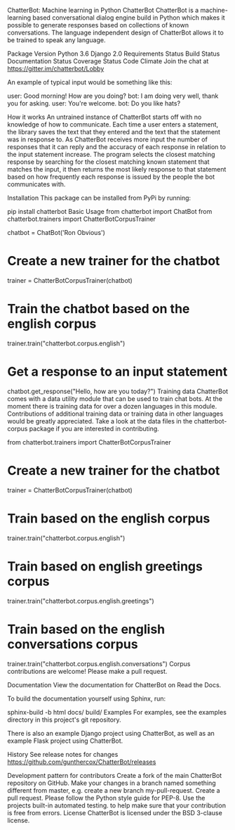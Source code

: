 ChatterBot: Machine learning in Python
ChatterBot
ChatterBot is a machine-learning based conversational dialog engine build in Python which makes it possible to generate responses based on collections of known conversations. The language independent design of ChatterBot allows it to be trained to speak any language.

Package Version Python 3.6 Django 2.0 Requirements Status Build Status Documentation Status Coverage Status Code Climate Join the chat at https://gitter.im/chatterbot/Lobby

An example of typical input would be something like this:

user: Good morning! How are you doing?
bot: I am doing very well, thank you for asking.
user: You're welcome.
bot: Do you like hats?

How it works
An untrained instance of ChatterBot starts off with no knowledge of how to communicate. Each time a user enters a statement, the library saves the text that they entered and the text that the statement was in response to. As ChatterBot receives more input the number of responses that it can reply and the accuracy of each response in relation to the input statement increase. The program selects the closest matching response by searching for the closest matching known statement that matches the input, it then returns the most likely response to that statement based on how frequently each response is issued by the people the bot communicates with.

Installation
This package can be installed from PyPi by running:

pip install chatterbot
Basic Usage
from chatterbot import ChatBot
from chatterbot.trainers import ChatterBotCorpusTrainer

chatbot = ChatBot('Ron Obvious')

# Create a new trainer for the chatbot
trainer = ChatterBotCorpusTrainer(chatbot)

# Train the chatbot based on the english corpus
trainer.train("chatterbot.corpus.english")

# Get a response to an input statement
chatbot.get_response("Hello, how are you today?")
Training data
ChatterBot comes with a data utility module that can be used to train chat bots. At the moment there is training data for over a dozen languages in this module. Contributions of additional training data or training data in other languages would be greatly appreciated. Take a look at the data files in the chatterbot-corpus package if you are interested in contributing.

from chatterbot.trainers import ChatterBotCorpusTrainer

# Create a new trainer for the chatbot
trainer = ChatterBotCorpusTrainer(chatbot)

# Train based on the english corpus
trainer.train("chatterbot.corpus.english")

# Train based on english greetings corpus
trainer.train("chatterbot.corpus.english.greetings")

# Train based on the english conversations corpus
trainer.train("chatterbot.corpus.english.conversations")
Corpus contributions are welcome! Please make a pull request.

Documentation
View the documentation for ChatterBot on Read the Docs.

To build the documentation yourself using Sphinx, run:

sphinx-build -b html docs/ build/
Examples
For examples, see the examples directory in this project's git repository.

There is also an example Django project using ChatterBot, as well as an example Flask project using ChatterBot.

History
See release notes for changes https://github.com/gunthercox/ChatterBot/releases

Development pattern for contributors
Create a fork of the main ChatterBot repository on GitHub.
Make your changes in a branch named something different from master, e.g. create a new branch my-pull-request.
Create a pull request.
Please follow the Python style guide for PEP-8.
Use the projects built-in automated testing. to help make sure that your contribution is free from errors.
License
ChatterBot is licensed under the BSD 3-clause license.
